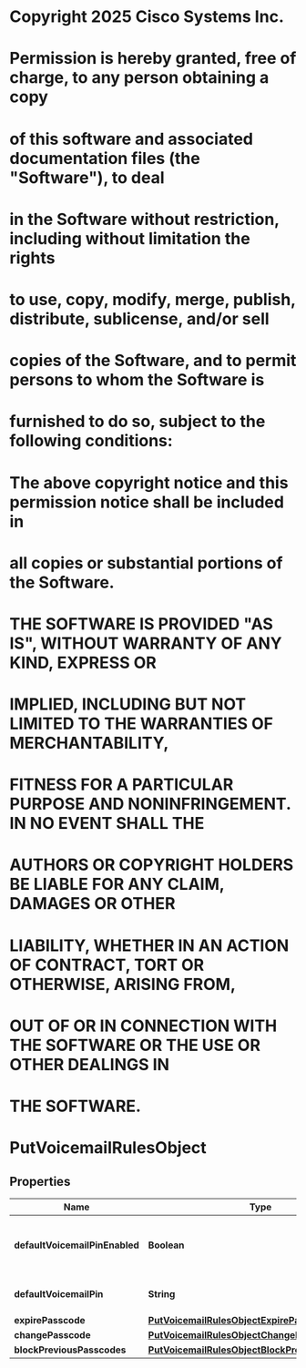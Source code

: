 <!--  Copyright 2025 Cisco Systems Inc.

Permission is hereby granted, free of charge, to any person obtaining a copy
of this software and associated documentation files (the "Software"), to deal
in the Software without restriction, including without limitation the rights
to use, copy, modify, merge, publish, distribute, sublicense, and/or sell
copies of the Software, and to permit persons to whom the Software is
furnished to do so, subject to the following conditions:

The above copyright notice and this permission notice shall be included in
all copies or substantial portions of the Software.

THE SOFTWARE IS PROVIDED "AS IS", WITHOUT WARRANTY OF ANY KIND, EXPRESS OR
IMPLIED, INCLUDING BUT NOT LIMITED TO THE WARRANTIES OF MERCHANTABILITY,
FITNESS FOR A PARTICULAR PURPOSE AND NONINFRINGEMENT. IN NO EVENT SHALL THE
AUTHORS OR COPYRIGHT HOLDERS BE LIABLE FOR ANY CLAIM, DAMAGES OR OTHER
LIABILITY, WHETHER IN AN ACTION OF CONTRACT, TORT OR OTHERWISE, ARISING FROM,
OUT OF OR IN CONNECTION WITH THE SOFTWARE OR THE USE OR OTHER DEALINGS IN
THE SOFTWARE.-->
# Copyright 2025 Cisco Systems Inc.
#
# Permission is hereby granted, free of charge, to any person obtaining a copy
# of this software and associated documentation files (the "Software"), to deal
# in the Software without restriction, including without limitation the rights
# to use, copy, modify, merge, publish, distribute, sublicense, and/or sell
# copies of the Software, and to permit persons to whom the Software is
# furnished to do so, subject to the following conditions:
#
# The above copyright notice and this permission notice shall be included in
# all copies or substantial portions of the Software.
#
# THE SOFTWARE IS PROVIDED "AS IS", WITHOUT WARRANTY OF ANY KIND, EXPRESS OR
# IMPLIED, INCLUDING BUT NOT LIMITED TO THE WARRANTIES OF MERCHANTABILITY,
# FITNESS FOR A PARTICULAR PURPOSE AND NONINFRINGEMENT. IN NO EVENT SHALL THE
# AUTHORS OR COPYRIGHT HOLDERS BE LIABLE FOR ANY CLAIM, DAMAGES OR OTHER
# LIABILITY, WHETHER IN AN ACTION OF CONTRACT, TORT OR OTHERWISE, ARISING FROM,
# OUT OF OR IN CONNECTION WITH THE SOFTWARE OR THE USE OR OTHER DEALINGS IN
# THE SOFTWARE.



# PutVoicemailRulesObject


## Properties

| Name | Type | Description | Notes |
|------------ | ------------- | ------------- | -------------|
|**defaultVoicemailPinEnabled** | **Boolean** | Set to &#x60;true&#x60; to enable the default voicemail passcode. |  [optional] |
|**defaultVoicemailPin** | **String** | Default voicemail passcode. |  [optional] |
|**expirePasscode** | [**PutVoicemailRulesObjectExpirePasscode**](PutVoicemailRulesObjectExpirePasscode.md) |  |  [optional] |
|**changePasscode** | [**PutVoicemailRulesObjectChangePasscode**](PutVoicemailRulesObjectChangePasscode.md) |  |  [optional] |
|**blockPreviousPasscodes** | [**PutVoicemailRulesObjectBlockPreviousPasscodes**](PutVoicemailRulesObjectBlockPreviousPasscodes.md) |  |  [optional] |



